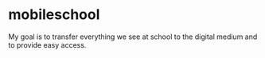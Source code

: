 # mobileschool
My goal is to transfer everything we see at school to the digital medium and to provide easy access.
